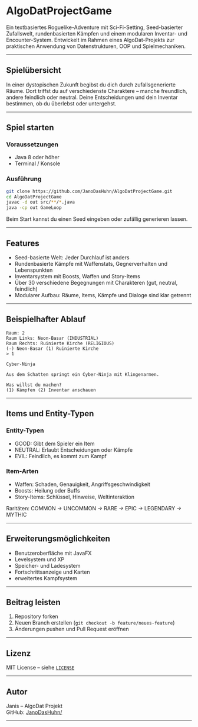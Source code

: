 # AlgoDatProjectGame

Ein textbasiertes Roguelike-Adventure mit Sci-Fi-Setting, Seed-basierter Zufallswelt, rundenbasierten Kämpfen und einem modularen Inventar- und Encounter-System. Entwickelt im Rahmen eines AlgoDat-Projekts zur praktischen Anwendung von Datenstrukturen, OOP und Spielmechaniken.

---

## Spielübersicht

In einer dystopischen Zukunft begibst du dich durch zufallsgenerierte Räume. Dort triffst du auf verschiedenste Charaktere – manche freundlich, andere feindlich oder neutral. Deine Entscheidungen und dein Inventar bestimmen, ob du überlebst oder untergehst.

---

## Spiel starten

### Voraussetzungen

- Java 8 oder höher
- Terminal / Konsole

### Ausführung

```bash
git clone https://github.com/JanoDasHuhn/AlgoDatProjectGame.git
cd AlgoDatProjectGame
javac -d out src/**/*.java
java -cp out GameLoop
```

Beim Start kannst du einen Seed eingeben oder zufällig generieren lassen.

---

## Features

- Seed-basierte Welt: Jeder Durchlauf ist anders
- Rundenbasierte Kämpfe mit Waffenstats, Gegnerverhalten und Lebenspunkten
- Inventarsystem mit Boosts, Waffen und Story-Items
- Über 30 verschiedene Begegnungen mit Charakteren (gut, neutral, feindlich)
- Modularer Aufbau: Räume, Items, Kämpfe und Dialoge sind klar getrennt

---

## Beispielhafter Ablauf

```text
Raum: 2
Raum Links: Neon-Basar (INDUSTRIAL)
Raum Rechts: Ruinierte Kirche (RELIGIOUS)
(-) Neon-Basar (1) Ruinierte Kirche
> 1

Cyber-Ninja

Aus dem Schatten springt ein Cyber-Ninja mit Klingenarmen.

Was willst du machen?
(1) Kämpfen (2) Inventar anschauen
```

---

## Items und Entity-Typen

### Entity-Typen

- GOOD: Gibt dem Spieler ein Item
- NEUTRAL: Erlaubt Entscheidungen oder Kämpfe
- EVIL: Feindlich, es kommt zum Kampf

### Item-Arten

- Waffen: Schaden, Genauigkeit, Angriffsgeschwindigkeit
- Boosts: Heilung oder Buffs
- Story-Items: Schlüssel, Hinweise, Weltinteraktion

Raritäten: COMMON → UNCOMMON → RARE → EPIC → LEGENDARY → MYTHIC

---

## Erweiterungsmöglichkeiten

- Benutzeroberfläche mit JavaFX
- Levelsystem und XP
- Speicher- und Ladesystem
- Fortschrittsanzeige und Karten
- erweitertes Kampfsystem

---

## Beitrag leisten

1. Repository forken
2. Neuen Branch erstellen (`git checkout -b feature/neues-feature`)
3. Änderungen pushen und Pull Request eröffnen

---

## Lizenz

MIT License – siehe [`LICENSE`](LICENSE)

---

## Autor

Janis – AlgoDat Projekt  
GitHub: [JanoDasHuhn/](https://github.com/JanoDasHuhn/)

---

